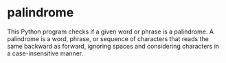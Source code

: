 # palindrome
This Python program checks if a given word or phrase is a palindrome. A palindrome is a word, phrase, or sequence of characters that reads the same backward as forward, ignoring spaces and considering characters in a case-insensitive manner.
